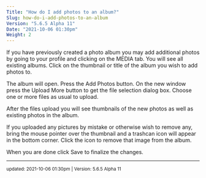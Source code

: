 ```yaml
---
Title: "How do I add photos to an album?"
Slug: how-do-i-add-photos-to-an-album
Version: "5.6.5 Alpha 11"
Date: "2021-10-06 01:30pm"
Weight: 2
---
```


<p>If you have previously created a photo album you may add additional photos by going to your profile and clicking on the MEDIA tab.  You will see all existing albums. Click on the thumbnail or title of the album you wish to add photos to.</p>
<p>The album will open. Press the Add Photos button.  On the new window press the Upload More button to get the file selection dialog box.  Choose one or more files as usual to upload.</p>
<p>After the files upload you will see thumbnails of the new photos as well as existing photos in the album.</p>
<p>If you uploaded any pictures by mistake or otherwise wish to remove any, bring the mouse pointer over the thumbnail and a trashcan icon will appear in the bottom corner. Click the icon to remove that image from the album. </p>
<p>When you are done click Save to finalize the changes.</p>

<hr>
<small>
updated: 2021-10-06 01:30pm | Version: 5.6.5 Alpha 11
</small>